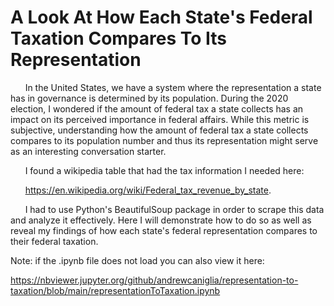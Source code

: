 # A Look At How Each State's Federal Taxation Compares To Its Representation

&nbsp;&nbsp;&nbsp;&nbsp;&nbsp;&nbsp;In the United States, we have a system where the representation a state has in governance is determined by its population. During the 2020 election, I wondered if the amount of federal tax a state collects has an impact on its perceived importance in federal affairs. While this metric is subjective, understanding how the amount of federal tax a state collects compares to its population number and thus its representation might serve as an interesting conversation starter.
  
&nbsp;&nbsp;&nbsp;&nbsp;&nbsp;&nbsp;I found a wikipedia table that had the tax information I needed here: 

&nbsp;&nbsp;&nbsp;&nbsp;&nbsp;&nbsp;https://en.wikipedia.org/wiki/Federal_tax_revenue_by_state. 

&nbsp;&nbsp;&nbsp;&nbsp;&nbsp;&nbsp;I had to use Python's BeautifulSoup package in order to scrape this data and analyze it effectively. Here I will demonstrate how to do so as well as reveal my findings of how each state's federal representation compares to their federal taxation. 

Note: if the .ipynb file does not load you can also view it here:

https://nbviewer.jupyter.org/github/andrewcaniglia/representation-to-taxation/blob/main/representationToTaxation.ipynb

